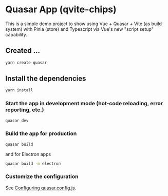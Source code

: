 # Quasar App (qvite-chips)

This is a simple demo project to show using Vue + Quasar + Vite (as build system) with Pinia (store) and Typescript
via Vue's new "script setup" capability.

## Created ...
```bash
yarn create quasar
```

## Install the dependencies
```bash
yarn install
```

### Start the app in development mode (hot-code reloading, error reporting, etc.)
```bash
quasar dev
```

### Build the app for production
```bash
quasar build
```

and for Electron apps
```bash
quasar build -m electron
```

### Customize the configuration
See [Configuring quasar.config.js](https://v2.quasar.dev/quasar-cli-vite/quasar-config-js).
